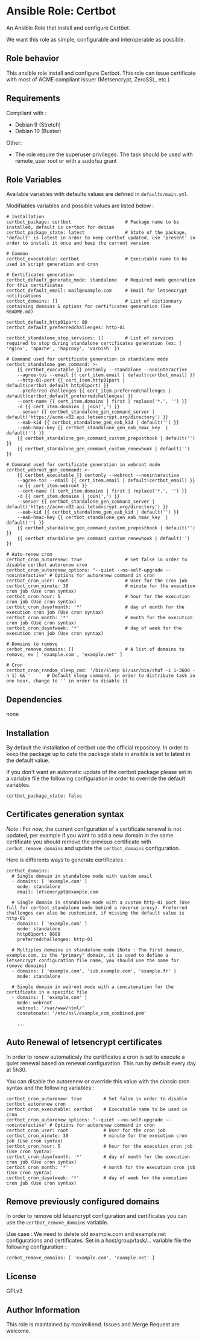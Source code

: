 # Ansible Role: Certbot

An Ansible Role that install and configure Certbot.

We want this role as simple, configurable and interoperable as possible.


## Role behavior

This ansible role install and configure Certbot. This role can issue certificate with most of ACME compliant issuer (Metsencrypt, ZeroSSL, etc.)


## Requirements

Compliant with :
- Debian 9 (Stretch)
- Debian 10 (Buster)

Other:
- The role require the superuser privileges. The task should be used with remote_user root or with a sudo/su grant


## Role Variables

Available variables with defaults values are defined in `defaults/main.yml`.

Modifiables variables and possible values are listed below :

```
# Installation
certbot_package: certbot                    # Package name to be installed, default is certbot for debian
certbot_package_state: latest               # State of the package, 'default' is latest in order to keep certbot updated, use 'present' in order to install it once and keep the current version

# Common
certbot_executable: certbot                 # Executable name to be used in script generation and cron

# Certificates generation
certbot_default_generate_mode: standalone   # Required mode generation for this certificates
certbot_default_email: mail@example.com     # Email for letsencrypt notifications
certbot_domains: []                         # List of dictionnary containing domains & options for certificates generation (See README.md)

certbot_default_http01port: 80
certbot_default_preferredchallenges: http-01

certbot_standalone_stop_services: []        # List of services required to stop during standalone certificates generation (ex: [ 'nginx', 'apache', 'haproxy', 'varnish' ])

# Command used for certificate generation in standalone mode
certbot_standalone_gen_command: >-
    {{ certbot_executable }} certonly --standalone --noninteractive
    --agree-tos --email {{ cert_item.email | default(certbot_email) }}
    --http-01-port {{ cert_item.http01port | default(certbot_default_http01port) }}
    --preferred-challenges {{ cert_item.preferredchallenges | default(certbot_default_preferredchallenges) }}
    --cert-name {{ cert_item.domains | first | replace('*.', '') }}
    -d {{ cert_item.domains | join(',') }}
    --server {{ certbot_standalone_gen_command_server | default('https://acme-v02.api.letsencrypt.org/directory') }}
    --eab-kid {{ certbot_standalone_gen_eab_kid | default('') }}
    --eab-hmac-key {{ certbot_standalone_gen_eab_hmac_key  | default('') }}
    {{ certbot_standalone_gen_command_custom_preposthook | default('') }}
    {{ certbot_standalone_gen_command_custom_renewhook | default('') }}

# Command used for certificate generation in webroot mode
certbot_webroot_gen_command: >-
    {{ certbot_executable }} certonly --webroot --noninteractive
    --agree-tos --email {{ cert_item.email | default(certbot_email) }}
    -w {{ cert_item.webroot }}
    --cert-name {{ cert_item.domains | first | replace('*.', '') }}
    -d {{ cert_item.domains | join(',') }}
    --server {{ certbot_standalone_gen_command_server | default('https://acme-v02.api.letsencrypt.org/directory') }}
    --eab-kid {{ certbot_standalone_gen_eab_kid | default('') }}
    --eab-hmac-key {{ certbot_standalone_gen_eab_hmac_key  | default('') }}
    {{ certbot_standalone_gen_command_custom_preposthook | default('') }}
    {{ certbot_standalone_gen_command_custom_renewhook | default('') }}

# Auto-renew cron
certbot_cron_autorenew: true                # Set false in order to disable certbot autorenew cron
certbot_cron_autorenew_options: "--quiet --no-self-upgrade --noninteractive" # Options for autorenew command in cron
certbot_cron_user: root                     # User for the cron job
certbot_cron_minute: 30                     # minute for the execution cron job (Use cron syntax)
certbot_cron_hour: 5                        # hour for the execution cron job (Use cron syntax)
certbot_cron_dayofmonth: '*'                # day of month for the execution cron job (Use cron syntax)
certbot_cron_month: '*'                     # month for the execution cron job (Use cron syntax)
certbot_cron_dayofweek: '*'                 # day of week for the execution cron job (Use cron syntax)

# Domains to remove
cerbot_remove_domains: []                   # A list of domains to remove, ex [ 'example.com', 'example.net' ]

# Cron
certbot_cron_random_sleep_cmd: '/bin/sleep $(/usr/bin/shuf -i 1-3600 -n 1) && '      # Default sleep command, in order to distribute task in one hour, change to '' in order to disable it
```

## Dependencies

none


## Installation

By default the installation of certbot use the official repository. In order to keep the package up to date the package state in ansible is set to latest in the default value.

If you don't want an automatic update of the certbot package please set in a variable file the following configuration in order to override the default variables.

```
certbot_package_state: false
```


## Certificates generation syntax

*Note :* For now, the current configuration of a certificate renewal is not updated, per example if you want to add a new domain in the same certificate you should remove the previous certificate with `cerbot_remove_domains` and update the `certbot_domains` configuration.

Here is differents ways to generate certificates :

```
certbot_domains:
  # Single domain in standalone mode with custom email
  - domains: [ 'example.com' ]
    mode: standalone
    email: letsencrypt@example.com

  # Single domain in standalone mode with a custom http-01 port (Use full for certbot standalone mode behind a reverse proxy). Preferred challenges can also be customized, if missing the default value is http-01
  - domains: [ 'example.com' ]
    mode: standalone
    http01port: 8888
    preferredchallenges: http-01

  # Multiples domains in standalone mode (Note : The first domain, example.com, is the "primary" domain, it is used to define a letsencrypt configuration file name, you should use the same for remove domains)
  - domains: [ 'example.com', 'sub.example.com', 'example.fr' ]
    mode: standalone

  # Single domain in webroot mode with a concatenation for the certificate in a specific file
  - domains: [ 'example.com' ]
    mode: webroot
    webroot: '/var/www/html/'
    concatenate: '/etc/ssl/example_com_combined.pem'

    ...
```

## Auto Renewal of letsencrypt certificates

In order to renew automaticaly the certificates a cron is set to execute a quiet renewal based on renewal configuration. This run by default every day at 5h30.

You can disable the autorenew or override this value with the classic cron syntax and the following variables :

```
certbot_cron_autorenew: true        # Set false in order to disable certbot autorenew cron
certbot_cron_executable: certbot    # Executable name to be used in cron
certbot_cron_autorenew_options: "--quiet --no-self-upgrade --noninteractive" # Options for autorenew command in cron
certbot_cron_user: root             # User for the cron job
certbot_cron_minute: 30             # minute for the execution cron job (Use cron syntax)
certbot_cron_hour: 5                # hour for the execution cron job (Use cron syntax)
certbot_cron_dayofmonth: '*'        # day of month for the execution cron job (Use cron syntax)
certbot_cron_month: '*'             # month for the execution cron job (Use cron syntax)
certbot_cron_dayofweek: '*'         # day of week for the execution cron job (Use cron syntax)
```


## Remove previously configured domains

In order to remove old letsencrypt configuration and certificates you can use the `certbot_remove_domains` variable.

Use case : We need to delete old example.com and example.net configurations and certificates. Set in a host/group/task/... variable file the following configuration :
```
cerbot_remove_domains: [ 'example.com', 'example.net' ]
```


## License

GPLv3


## Author Information

This role is maintained by maximiliend. Issues and Merge Request are welcome.
